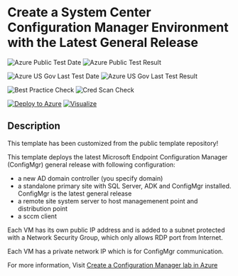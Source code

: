 # Create a System Center Configuration Manager Environment with the Latest General Release

![Azure Public Test Date](https://azurequickstartsservice.blob.core.windows.net/badges/sccm-currentbranch/PublicLastTestDate.svg)
![Azure Public Test Result](https://azurequickstartsservice.blob.core.windows.net/badges/sccm-currentbranch/PublicDeployment.svg)

![Azure US Gov Last Test Date](https://azurequickstartsservice.blob.core.windows.net/badges/sccm-currentbranch/FairfaxLastTestDate.svg)
![Azure US Gov Last Test Result](https://azurequickstartsservice.blob.core.windows.net/badges/sccm-currentbranch/FairfaxDeployment.svg)

![Best Practice Check](https://azurequickstartsservice.blob.core.windows.net/badges/sccm-currentbranch/BestPracticeResult.svg)
![Cred Scan Check](https://azurequickstartsservice.blob.core.windows.net/badges/sccm-currentbranch/CredScanResult.svg)

[![Deploy to Azure](https://raw.githubusercontent.com/StephenJMS/azure-quickstart-templates/master/1-CONTRIBUTION-GUIDE/images/deploytoazure.svg?sanitize=true)](https://portal.azure.com/#create/Microsoft.Template/uri/https%3A%2F%2Fraw.githubusercontent.com%2FStephenJMS%2Fazure-quickstart-templates%2Fmaster%2Fsccm-currentbranch%2F%2Fazuredeploy.json) 
[![Visualize](https://raw.githubusercontent.com/StephenJMS/azure-quickstart-templates/master/1-CONTRIBUTION-GUIDE/images/visualizebutton.svg?sanitize=true)](http://armviz.io/#/?load=https%3A%2F%2Fraw.githubusercontent.com%2FStephenJMS%2Fazure-quickstart-templates%2Fmaster%sccm-currentbranch%2Fazuredeploy.json)

## Description

This template has been customized from the public template repository!

This template deploys the latest Microsoft Endpoint Configuration Manager (ConfigMgr) general release with following configuration: 

* a new AD domain controller (you specify domain)
* a standalone primary site with SQL Server, ADK and ConfigMgr installed. ConfigMgr is the latest general release
* a remote site system server to host managemenent point and distribution point
* a sccm client

Each VM has its own public IP address and is added to a subnet protected with a Network Security Group, which only allows RDP port from Internet. 

Each VM has a private network IP which is for ConfigMgr communication. 

For more information, Visit [Create a Configuration Manager lab in Azure](https://docs.microsoft.com/en-us/configmgr/core/get-started/azure-template)
